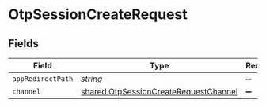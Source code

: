 # OtpSessionCreateRequest


## Fields

| Field                                                                                          | Type                                                                                           | Required                                                                                       | Description                                                                                    |
| ---------------------------------------------------------------------------------------------- | ---------------------------------------------------------------------------------------------- | ---------------------------------------------------------------------------------------------- | ---------------------------------------------------------------------------------------------- |
| `appRedirectPath`                                                                              | *string*                                                                                       | :heavy_minus_sign:                                                                             | N/A                                                                                            |
| `channel`                                                                                      | [shared.OtpSessionCreateRequestChannel](../../models/shared/otpsessioncreaterequestchannel.md) | :heavy_minus_sign:                                                                             | N/A                                                                                            |